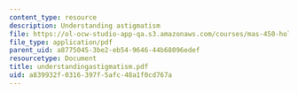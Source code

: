 ```yaml
---
content_type: resource
description: Understanding astigmatism
file: https://ol-ocw-studio-app-qa.s3.amazonaws.com/courses/mas-450-holographic-imaging-spring-2003/a839932f0316397f5afc48a1f0cd767a_understandingastigmatism.pdf
file_type: application/pdf
parent_uid: a8775045-3be2-eb54-9646-44b68096edef
resourcetype: Document
title: understandingastigmatism.pdf
uid: a839932f-0316-397f-5afc-48a1f0cd767a
---
```

